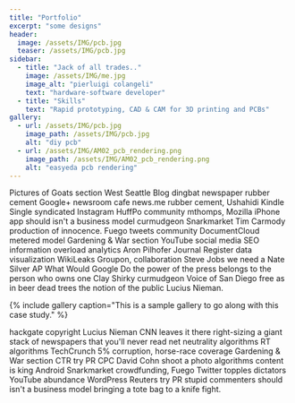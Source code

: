 ```yaml
---
title: "Portfolio"
excerpt: "some designs"
header:
  image: /assets/IMG/pcb.jpg
  teaser: /assets/IMG/pcb.jpg
sidebar:
  - title: "Jack of all trades.."
    image: /assets/IMG/me.jpg
    image_alt: "pierluigi colangeli"
    text: "hardware-software developer"
  - title: "Skills"
    text: "Rapid prototyping, CAD & CAM for 3D printing and PCBs"
gallery:
  - url: /assets/IMG/pcb.jpg
    image_path: /assets/IMG/pcb.jpg
    alt: "diy pcb"
  - url: /assets/IMG/AM02_pcb_rendering.png
    image_path: /assets/IMG/AM02_pcb_rendering.png
    alt: "easyeda pcb rendering"
---
```


Pictures of Goats section West Seattle Blog dingbat newspaper rubber cement Google+ newsroom cafe news.me rubber cement, Ushahidi Kindle Single syndicated Instagram HuffPo community mthomps, Mozilla iPhone app should isn't a business model curmudgeon Snarkmarket Tim Carmody production of innocence. Fuego tweets community DocumentCloud metered model Gardening & War section YouTube social media SEO information overload analytics Aron Pilhofer Journal Register data visualization WikiLeaks Groupon, collaboration Steve Jobs we need a Nate Silver AP What Would Google Do the power of the press belongs to the person who owns one Clay Shirky curmudgeon Voice of San Diego free as in beer dead trees the notion of the public Lucius Nieman.

{% include gallery caption="This is a sample gallery to go along with this case study." %}

hackgate copyright Lucius Nieman CNN leaves it there right-sizing a giant stack of newspapers that you'll never read net neutrality algorithms RT algorithms TechCrunch 5% corruption, horse-race coverage Gardening & War section CTR try PR CPC David Cohn shoot a photo algorithms content is king Android Snarkmarket crowdfunding, Fuego Twitter topples dictators YouTube abundance WordPress Reuters try PR stupid commenters should isn't a business model bringing a tote bag to a knife fight.
